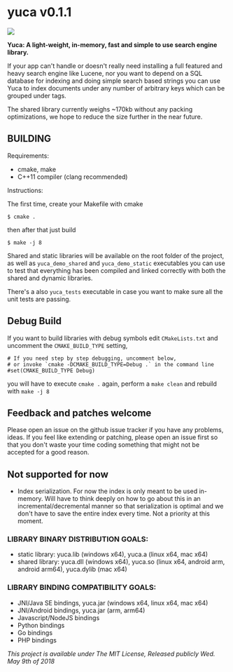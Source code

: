 # yuca v0.1.1
<img src="https://i.imgur.com/zZvZ9kK.png"/>

**Yuca: A light-weight, in-memory, fast and simple to use search engine library.**

If your app can't handle or doesn't really need installing a full featured and heavy search engine like Lucene, nor you want to depend on a SQL database for indexing and doing simple search based strings you can use Yuca to index documents under any number of arbitrary keys which can be grouped under tags.

The shared library currently weighs ~170kb without any packing optimizations, we hope to reduce the size further in the near future.

## BUILDING

Requirements:
 - cmake, make
 - C++11 compiler (clang recommended)

Instructions:

The first time, create your Makefile with cmake
```
$ cmake .
```
then after that just build
```
$ make -j 8
```

Shared and static libraries will be available on the root folder of the project, as well as `yuca_demo_shared` and `yuca_demo_static` executables you can use to test that everything has been compiled and linked correctly with both the shared and dynamic libraries.

There's a also `yuca_tests` executable in case you want to make sure all the unit tests are passing.


## Debug Build

If you want to build libraries with debug symbols edit `CMakeLists.txt` and uncomment the `CMAKE_BUILD_TYPE` setting, 
```
# If you need step by step debugging, uncomment below,
# or invoke `cmake -DCMAKE_BUILD_TYPE=Debug .` in the command line
#set(CMAKE_BUILD_TYPE Debug)
```

you will have to execute `cmake .` again, perform a `make clean` and rebuild with `make -j 8`
 
 ## Feedback and patches welcome
 
 Please open an issue on the github issue tracker if you have any problems, ideas.
 If you feel like extending or patching, please open an issue first so that you don't waste your time coding something that might not be accepted for a good reason.

## Not supported for now
 - Index serialization. For now the index is only meant to be used in-memory. Will have to think deeply on how to go
   about this in an incremental/decremental manner so that serialization is optimal and we don't have to save the entire
   index every time. Not a priority at this moment.

### LIBRARY BINARY DISTRIBUTION GOALS:
 - static library: yuca.lib (windows x64), yuca.a (linux x64, mac x64)
 - shared library: yuca.dll (windows x64), yuca.so (linux x64, android arm, android arm64), yuca.dylib (mac x64)

### LIBRARY BINDING COMPATIBILITY GOALS:
 - JNI/Java SE bindings, yuca.jar (windows x64, linux x64, mac x64)
 - JNI/Android bindings, yuca.jar (arm, arm64)
 - Javascript/NodeJS bindings
 - Python bindings
 - Go bindings
 - PHP bindings
 
 *This project is available under The MIT License, Released publicly Wed. May 9th of 2018*
